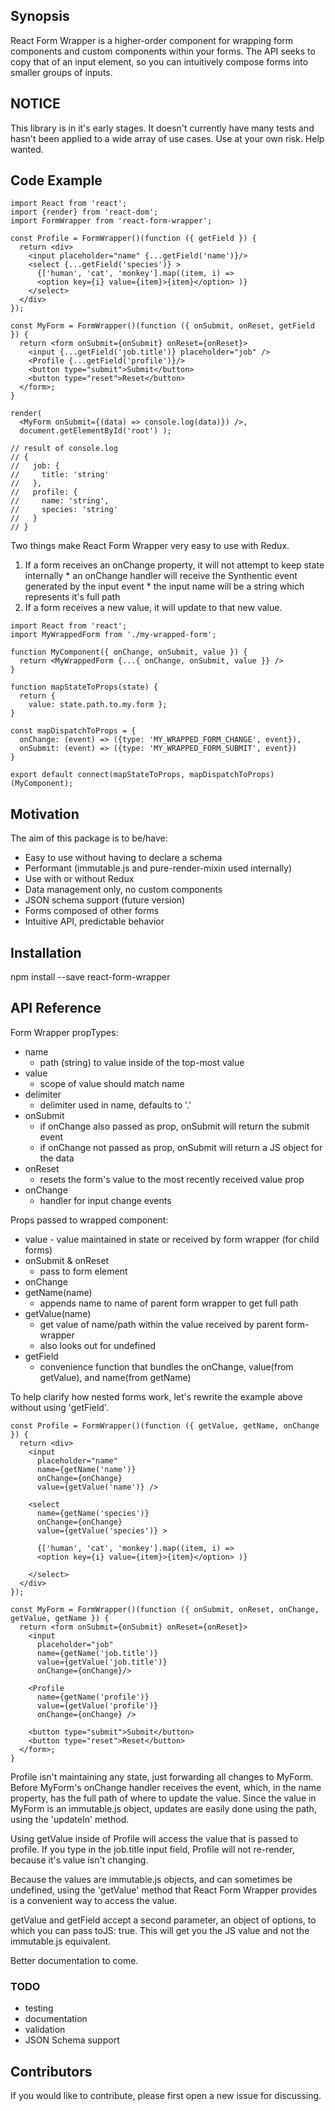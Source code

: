 ## Synopsis

React Form Wrapper is a higher-order component for wrapping form components and
custom components within your forms.  The API seeks to copy that of an input
element, so you can intuitively compose forms into smaller groups of inputs.

## NOTICE

This library is in it's early stages.  It doesn't currently have many tests and
hasn't been applied to a wide array of use cases.  Use at your own risk.
Help wanted.

## Code Example

```
import React from 'react';
import {render} from 'react-dom';
import FormWrapper from 'react-form-wrapper';

const Profile = FormWrapper()(function ({ getField }) {
  return <div>
    <input placeholder="name" {...getField('name')}/>
    <select {...getField('species')} >
      {['human', 'cat', 'monkey'].map((item, i) =>
      <option key={i} value={item}>{item}</option> )}
    </select>
  </div>
});

const MyForm = FormWrapper()(function ({ onSubmit, onReset, getField }) {
  return <form onSubmit={onSubmit} onReset={onReset}>
    <input {...getField('job.title')} placeholder="job" />
    <Profile {...getField('profile')}/>
    <button type="submit">Submit</button>
    <button type="reset">Reset</button>
  </form>;
}

render(
  <MyForm onSubmit={(data) => console.log(data)}) />,
  document.getElementById('root') );

// result of console.log
// {
//   job: {
//     title: 'string'
//   },
//   profile: {
//     name: 'string',
//     species: 'string'
//   }
// }
```

Two things make React Form Wrapper very easy to use with Redux.
  1) If a form receives an onChange property, it will not attempt to keep state internally
    * an onChange handler will receive the Synthentic event generated by the input event
    * the input name will be a string which represents it's full path
  2) If a form receives a new value, it will update to that new value.

```
import React from 'react';
import MyWrappedForm from './my-wrapped-form';

function MyComponent({ onChange, onSubmit, value }) {
  return <MyWrappedForm {...{ onChange, onSubmit, value }} />
}

function mapStateToProps(state) {
  return {
    value: state.path.to.my.form };
}

const mapDispatchToProps = {
  onChange: (event) => ({type: 'MY_WRAPPED_FORM_CHANGE', event}),
  onSubmit: (event) => ({type: 'MY_WRAPPED_FORM_SUBMIT', event})
}

export default connect(mapStateToProps, mapDispatchToProps)(MyComponent);
```

## Motivation

The aim of this package is to be/have:
*  Easy to use without having to declare a schema
*  Performant (immutable.js and pure-render-mixin used internally)
*  Use with or without Redux
*  Data management only, no custom components
*  JSON schema support (future version)
*  Forms composed of other forms
*  Intuitive API, predictable behavior

## Installation

npm install --save react-form-wrapper

## API Reference

Form Wrapper propTypes:
* name
  * path (string) to value inside of the top-most value
* value
  * scope of value should match name
* delimiter
  * delimiter used in name, defaults to '.'
* onSubmit
  * if onChange also passed as prop, onSubmit will return the submit event
  * if onChange not passed as prop, onSubmit will return a JS object for the data
* onReset
  * resets the form's value to the most recently received value prop
* onChange
  * handler for input change events

Props passed to wrapped component:
  * value - value maintained in state or received by form wrapper (for child forms)
  * onSubmit & onReset
    * pass to form element
  * onChange
  * getName(name)
    * appends name to name of parent form wrapper to get full path
  * getValue(name)
    * get value of name/path within the value received by parent form-wrapper
    * also looks out for undefined
  * getField
    * convenience function that bundles the onChange, value(from getValue), and name(from getName)


To help clarify how nested forms work, let's rewrite the example above without using 'getField'.

```
const Profile = FormWrapper()(function ({ getValue, getName, onChange }) {
  return <div>
    <input
      placeholder="name"
      name={getName('name')}
      onChange={onChange}
      value={getValue('name')} />

    <select
      name={getName('species')}
      onChange={onChange}
      value={getValue('species')} >

      {['human', 'cat', 'monkey'].map((item, i) =>
      <option key={i} value={item}>{item}</option> )}

    </select>
  </div>
});

const MyForm = FormWrapper()(function ({ onSubmit, onReset, onChange, getValue, getName }) {
  return <form onSubmit={onSubmit} onReset={onReset}>
    <input
      placeholder="job"
      name={getName('job.title')}
      value={getValue('job.title')}
      onChange={onChange}/>

    <Profile
      name={getName('profile')}
      value={getValue('profile')}
      onChange={onChange} />

    <button type="submit">Submit</button>
    <button type="reset">Reset</button>
  </form>;
}
```

Profile isn't maintaining any state, just forwarding all changes to MyForm.  Before
MyForm's onChange handler receives the event, which, in the name property,
has the full path of where to update the value. Since the value in MyForm is an immutable.js object,
updates are easily done using the path, using the 'updateIn' method.

Using getValue inside of Profile will access the value that is passed to profile.
If you type in the job.title input field, Profile will not re-render, because it's value
isn't changing.

Because the values are immutable.js objects, and can sometimes be undefined, using the 'getValue'
method that React Form Wrapper provides is a convenient way to access the value.

getValue and getField accept a second parameter, an object of options, to which you can pass toJS: true.
This will get you the JS value and not the immutable.js equivalent.

Better documentation to come.


### TODO
  * testing
  * documentation
  * validation
  * JSON Schema support

## Contributors

If you would like to contribute, please first open a new issue for discussing.
